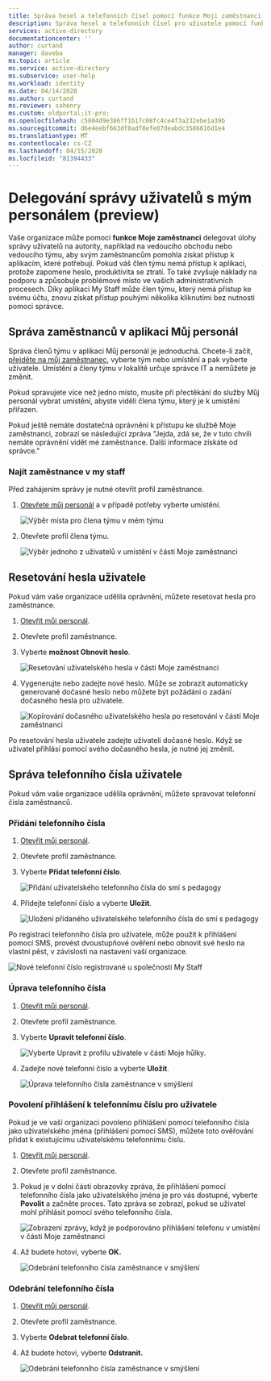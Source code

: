 ```yaml
---
title: Správa hesel a telefonních čísel pomocí funkce Moji zaměstnanci (preview) – Azure AD | Dokumenty společnosti Microsoft
description: Správa hesel a telefonních čísel pro uživatele pomocí funkce Moje zaměstnanci
services: active-directory
documentationcenter: ''
author: curtand
manager: daveba
ms.topic: article
ms.service: active-directory
ms.subservice: user-help
ms.workload: identity
ms.date: 04/14/2020
ms.author: curtand
ms.reviewer: sahenry
ms.custom: oldportal;it-pro;
ms.openlocfilehash: c5804d9e386ff1b17c08fc4ce4f3a232ebe1a39b
ms.sourcegitcommit: d6e4eebf663df8adf8efe07deabdc3586616d1e4
ms.translationtype: MT
ms.contentlocale: cs-CZ
ms.lasthandoff: 04/15/2020
ms.locfileid: "81394433"
---
```

# <a name="delegate-user-management-with-my-staff-preview"></a>Delegování správy uživatelů s mým personálem (preview)

Vaše organizace může pomocí **funkce Moje zaměstnanci** delegovat úlohy správy uživatelů na autority, například na vedoucího obchodu nebo vedoucího týmu, aby svým zaměstnancům pomohla získat přístup k aplikacím, které potřebují. Pokud váš člen týmu nemá přístup k aplikaci, protože zapomene heslo, produktivita se ztratí. To také zvyšuje náklady na podporu a způsobuje problémové místo ve vašich administrativních procesech.  Díky aplikaci My Staff může člen týmu, který nemá přístup ke svému účtu, znovu získat přístup pouhými několika kliknutími bez nutnosti pomoci správce.

## <a name="manage-your-staff-in-my-staff"></a>Správa zaměstnanců v aplikaci Můj personál

Správa členů týmu v aplikaci Můj personál je jednoduchá. Chcete-li začít, [přejděte na můj zaměstnanec](https://aka.ms/mystaff), vyberte tým nebo umístění a pak vyberte uživatele. Umístění a členy týmu v lokalitě určuje správce IT a nemůžete je změnit.

Pokud spravujete více než jedno místo, musíte při přectěkání do služby Můj personál vybrat umístění, abyste viděli člena týmu, který je k umístění přiřazen.

Pokud ještě nemáte dostatečná oprávnění k přístupu ke službě Moje zaměstnanci, zobrazí se následující zpráva "Jejda, zdá se, že v tuto chvíli nemáte oprávnění vidět mé zaměstnance. Další informace získáte od správce."

### <a name="find-a-staff-member-in-my-staff"></a>Najít zaměstnance v my staff

Před zahájením správy je nutné otevřít profil zaměstnance.

1. [Otevřete můj personál](https://aka.ms/mystaff) a v případě potřeby vyberte umístění.

    ![Výběr místa pro člena týmu v mém týmu](media/my-staff-team-manager/allaus.png)

1. Otevřete profil člena týmu.

    ![Výběr jednoho z uživatelů v umístění v části Moje zaměstnanci](media/my-staff-team-manager/aupage.png)

## <a name="reset-a-user-password"></a>Resetování hesla uživatele

Pokud vám vaše organizace udělila oprávnění, můžete resetovat hesla pro zaměstnance.

1. [Otevřít můj personál](https://aka.ms/mystaff).
1. Otevřete profil zaměstnance.
1. Vyberte **možnost Obnovit heslo**.

    ![Resetování uživatelského hesla v části Moje zaměstnanci](media/my-staff-team-manager/resetpassword1.png)

1. Vygenerujte nebo zadejte nové heslo. Může se zobrazit automaticky generované dočasné heslo nebo můžete být požádáni o zadání dočasného hesla pro uživatele.

    ![Kopírování dočasného uživatelského hesla po resetování v části Moje zaměstnanci](media/my-staff-team-manager/resetpassword2.png)

Po resetování hesla uživatele zadejte uživateli dočasné heslo. Když se uživatel přihlásí pomocí svého dočasného hesla, je nutné jej změnit.

## <a name="manage-a-users-phone-number"></a>Správa telefonního čísla uživatele

Pokud vám vaše organizace udělila oprávnění, můžete spravovat telefonní čísla zaměstnanců.

### <a name="add-a-phone-number"></a>Přidání telefonního čísla

1. [Otevřít můj personál](https://aka.ms/mystaff).
1. Otevřete profil zaměstnance.
1. Vyberte **Přidat telefonní číslo**.

    ![Přidání uživatelského telefonního čísla do smí s pedagogy](media/my-staff-team-manager/addphone1.png)

1. Přidejte telefonní číslo a vyberte **Uložit**.

    ![Uložení přidaného uživatelského telefonního čísla do smí s pedagogy](media/my-staff-team-manager/addphone2.png)

Po registraci telefonního čísla pro uživatele, může použít k přihlášení pomocí SMS, provést dvoustupňové ověření nebo obnovit své heslo na vlastní pěst, v závislosti na nastavení vaší organizace.

![Nové telefonní číslo registrované u společnosti My Staff](media/my-staff-team-manager/addphone3.png)

### <a name="edit-a-phone-number"></a>Úprava telefonního čísla

1. [Otevřít můj personál](https://aka.ms/mystaff).
1. Otevřete profil zaměstnance.
1. Vyberte **Upravit telefonní číslo**.

    ![Vyberte Upravit z profilu uživatele v části Moje hůlky.](media/my-staff-team-manager/editphone2.png)

1. Zadejte nové telefonní číslo a vyberte **Uložit**.

    ![Úprava telefonního čísla zaměstnance v smýšlení](media/my-staff-team-manager/editphone1.png)

### <a name="enable-phone-number-sign-in-for-a-user"></a>Povolení přihlášení k telefonnímu číslu pro uživatele

Pokud je ve vaší organizaci povoleno přihlášení pomocí telefonního čísla jako uživatelského jména (přihlášení pomocí SMS), můžete toto ověřování přidat k existujícímu uživatelskému telefonnímu číslu.

1. [Otevřít můj personál](https://aka.ms/mystaff).
1. Otevřete profil zaměstnance.
1. Pokud je v dolní části obrazovky zpráva, že přihlášení pomocí telefonního čísla jako uživatelského jména je pro vás dostupné, vyberte **Povolit** a začněte proces. Tato zpráva se zobrazí, pokud se uživatel mohl přihlásit pomocí svého telefonního čísla.

    ![Zobrazení zprávy, když je podporováno přihlášení telefonu v umístění v části Moje zaměstnanci](media/my-staff-team-manager/enableforms1.png)

1. Až budete hotovi, vyberte **OK.**

    ![Odebrání telefonního čísla zaměstnance v smýšlení](media/my-staff-team-manager/enableforms2.png)

### <a name="remove-a-phone-number"></a>Odebrání telefonního čísla

1. [Otevřít můj personál](https://aka.ms/mystaff).
1. Otevřete profil zaměstnance.
1. Vyberte **Odebrat telefonní číslo**.
1. Až budete hotovi, vyberte **Odstranit.**

    ![Odebrání telefonního čísla zaměstnance v smýšlení](media/my-staff-team-manager/deletephone1.png)
